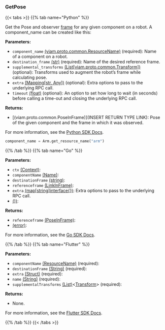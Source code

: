 ### GetPose

{{< tabs >}}
{{% tab name="Python" %}}

Get the Pose and observer [frame](/mobility/frame-system/) for any given component on a robot. A component_name can be created like this:

**Parameters:**

- `component_name` [(viam.proto.common.ResourceName)](https://python.viam.dev/autoapi/viam/../proto/common/index.html#viam.proto.common.ResourceName) (required): Name of a component on a robot.
- `destination_frame` [(str)](https://docs.python.org/3/library/stdtypes.html#text-sequence-type-str) (required): Name of the desired reference frame.
- `supplemental_transforms` [(List[viam.proto.common.Transform])](https://python.viam.dev/autoapi/viam/../proto/common/index.html#viam.proto.common.Transform) (optional): Transforms used to augment the robot’s frame while calculating pose.
- `extra` [(Mapping[str, Any])](<INSERT PARAM TYPE LINK>) (optional): Extra options to pass to the underlying RPC call.
- `timeout` [(float)](<INSERT PARAM TYPE LINK>) (optional): An option to set how long to wait (in seconds) before calling a time-out and closing the underlying RPC call.

**Returns:**

- [(viam.proto.common.PoseInFrame)](INSERT RETURN TYPE LINK): Pose of the given component and the frame in which it was observed.

For more information, see the [Python SDK Docs](https://python.viam.dev/autoapi/viam/services/motion/client/index.html#viam.services.motion.client.MotionClient.get_pose).

``` python {class="line-numbers linkable-line-numbers"}
component_name = Arm.get_resource_name("arm")
```

{{% /tab %}}
{{% tab name="Go" %}}

**Parameters:**

- `ctx` [(Context)](https://pkg.go.dev/context#Context):
- `componentName` [(Name)](https://pkg.go.dev/go.viam.com/rdk@v0.26.0/resource#Name):
- `destinationFrame` [(string)](https://pkg.go.dev/builtin#string):
- `referenceframe` [(LinkInFrame)](https://pkg.go.dev/go.viam.com/rdk@v0.26.0/referenceframe#LinkInFrame):
- `extra` [(map[string]interface\{\})](https://go.dev/blog/maps): Extra options to pass to the underlying RPC call.
- [())](<INSERT PARAM TYPE LINK>):

**Returns:**

- `referenceframe` [(PoseInFrame)](https://pkg.go.dev/go.viam.com/rdk@v0.26.0/referenceframe#PoseInFrame):
- [(error)](https://pkg.go.dev/builtin#error):

For more information, see the [Go SDK Docs](https://pkg.go.dev/go.viam.com/rdk/services/motion#Service).

{{% /tab %}}
{{% tab name="Flutter" %}}

**Parameters:**

- `componentName` [(ResourceName)](https://flutter.viam.dev/viam_sdk/ResourceName-class.html) (required):
- `destinationFrame` [(String)](https://api.flutter.dev/flutter/dart-core/String-class.html) (required):
- `extra` [(Struct)](<INSERT PARAM TYPE LINK>) (required):
- `name` [(String)](https://api.flutter.dev/flutter/dart-core/String-class.html) (required):
- `supplementalTransforms` [(List)](https://api.flutter.dev/flutter/dart-core/List-class.html)<[Transform](https://flutter.viam.dev/viam_protos.common.common/Transform-class.html)> (required):

**Returns:**

- None.

For more information, see the [Flutter SDK Docs](https://flutter.viam.dev/viam_protos.service.motion/MotionServiceClient/getPose.html).

{{% /tab %}}
{{< /tabs >}}
